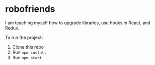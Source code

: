 # robofriends

I am teaching myself how to upgrade libraries, use hooks in React, and Redux.

To run the project:

1. Clone this repo
2. Run `npm install`
3. Run `npm start`
